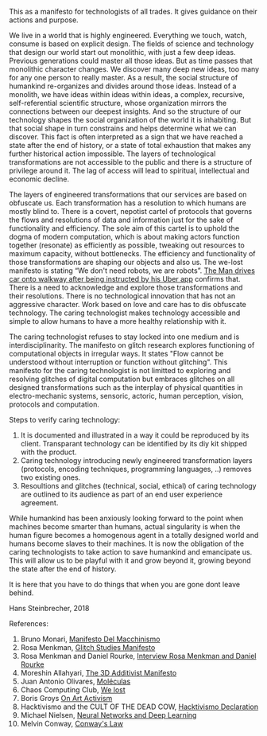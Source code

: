 This as a manifesto for technologists of all trades. It gives guidance on their actions and purpose.

We live in a world that is highly engineered. Everything we touch, watch, consume is based on explicit design. The fields of science and technology that design our world start out monolithic, with just a few deep ideas. Previous generations could master all those ideas. But as time passes that monolithic character changes. We discover many deep new ideas, too many for any one person to really master. As a result, the social structure of humankind re-organizes and divides around those ideas. Instead of a monolith, we have ideas within ideas within ideas, a complex, recursive, self-referential scientific structure, whose organization mirrors the connections between our deepest insights. And so the structure of our technology shapes the social organization of the world it is inhabiting. But that social shape in turn constrains and helps determine what we can discover. This fact is often interpreted as a sign that we have reached a state after the end of history, or a state of total exhaustion that makes any further historical action impossible. The layers of technological transformations are not accessible to the public and there is a structure of privilege around it. The lag of access will lead to spiritual, intellectual and economic decline.

The layers of engineered transformations that our services are based on obfuscate us. Each transformation has a resolution to which humans are mostly blind to. There is a covert, nepotist cartel of protocols that governs the flows and resolutions of data and information just for the sake of functionality and efficiency. The sole aim of this cartel is to uphold the dogma of modern computation, which is about making actors function together (resonate) as efficiently as possible, tweaking out resources to maximum capacity, without bottlenecks. The efficiency and functionality of those transformations are shaping our objects and also us. The we-lost manifesto is stating “We don't need robots, we are robots”. [The Man drives car onto walkway after being instructed by his Uber app](https://twitter.com/i/moments/978449344587235328) confirms that. There is a need to acknowledge and explore those transformations and their resolutions. There is no technological innovation that has not an aggressive character. Work based on love and care has to dis obfuscate technology. The caring technologist makes technology accessible and simple to allow humans to have a more healthy relationship with it.

The caring technologist refuses to stay locked into one medium and is interdisciplinarity. The manifesto on glitch research explores functioning of computational objects in irregular ways. It states "Flow cannot be understood without interruption or function without glitching". This manifesto for the caring technologist is not limitted to exploring and resolving glitches of digital computation but embraces glitches on all designed transformations such as the interplay of physical quantities in electro-mechanic systems, sensoric, actoric, human perception, vision, protocols and computation.

Steps to verify caring technology:
1) It is documented and illustrated in a way it could be reproduced by its client. Transparant technology can be identified by its diy kit shipped with the product. 
2) Caring technology introducing newly engineered transformation layers (protocols, encoding techniques, programming languages, ..) removes two existing ones.
3) Resoultions and glitches (technical, social, ethical) of caring technology are outlined to its audience as part of an end user experience agreement.

While humankind has been anxiously looking forward to the point when machines become smarter than humans, actual singularity is when the human figure becomes a homogenous agent in a totally designed world and humans become slaves to their machines. It is now the obligation of the caring technologists to take action to save humankind and emancipate us. This will allow us to be playful with it and grow beyond it, growing beyond the state after the end of history.

It is here that you have to do things that when you are gone dont leave behind.

Hans Steinbrecher, 2018


References:
1) Bruno Monari, [Manifesto Del Macchinismo](https://www.wired.com/2013/11/bruno-munaris-manifesto-del-macchinismo-1938/)
2) Rosa Menkman, [Glitch Studies Manifesto](https://github.com/greyscalepress/manifestos/blob/master/content/manifestos/2009-glitch-studies.md) 
3) Rosa Menkman and Daniel Rourke, [Interview Rosa Menkman and Daniel Rourke](https://www.furtherfield.org/resolution-disputes-a-conversation-between-rosa-menkman-and-daniel-rourke) 
4) Moreshin Allahyari, [The 3D Additivist Manifesto](http://additivism.org/manifesto)
5) Juan Antonio Olivares, [Moléculas](https://vimeo.com/197990049)
6) Chaos Computing Club, [We lost](http://fffff.at/rip/) 
7) Boris Groys [On Art Activism](http://www.e-flux.com/journal/56/60343/on-art-activism/)
8) Hacktivismo and the CULT OF THE DEAD COW, [Hacktivismo Declaration](https://github.com/greyscalepress/manifestos/blob/master/content/manifestos/2001-07-hacktivismo-declaration.md) 
9) Michael Nielsen, [Neural Networks and Deep Learning](http://neuralnetworksanddeeplearning.com/)
10) Melvin Conway, [Conway's Law](https://en.wikipedia.org/wiki/Conway%27s_law) 
